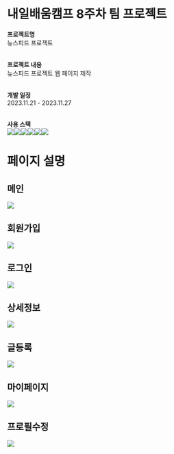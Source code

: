 # 내일배움캠프 8주차 팀 프로젝트
<b>프로젝트명</b><br/>
뉴스피드 프로젝트<br/><br/>

<b>프로젝트 내용</b><br/>
뉴스피드 프로젝트 웹 페이지 제작<br/><br/>

<b>개발 일정</b><br/>
2023.11.21 - 2023.11.27<br/><br/>

<b>사용 스택</b><br/>
 <img src="https://img.shields.io/badge/HTML5-E34F26?style=for-the-badge&logo=html5&logoColor=white"><img src="https://img.shields.io/badge/CSS3-1572B6?style=for-the-badge&logo=css3&logoColor=white"><img src="https://img.shields.io/badge/JavaScript-323330?style=for-the-badge&logo=javascript&logoColor=F7DF1E"><img src="https://img.shields.io/badge/React-20232A?style=for-the-badge&logo=react&logoColor=61DAFB"><img src="https://img.shields.io/badge/Redux-593D88?style=for-the-badge&logo=redux&logoColor=white"><img src="https://img.shields.io/badge/firebase-ffca28?style=for-the-badge&logo=firebase&logoColor=black"><br/>

# 페이지 설명

## 메인
<img src="./src/assets/메인페이지.png">

## 회원가입
<img src="./src/assets/회원가입.png">

## 로그인
<img src="./src/assets/로그인.png">

## 상세정보
<img src="./src/assets/상세페이지.png">

## 글등록
<img src="./src/assets/글등록페이지.png">

## 마이페이지
<img src="./src/assets/마이페이지.png">

## 프로필수정
<img src="./src/assets/프로필수정.png">